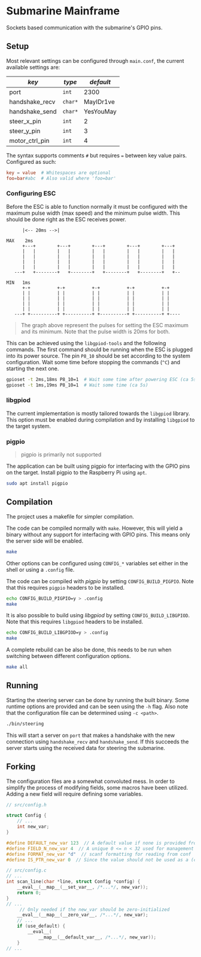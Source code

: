 # Submarine Mainframe

Sockets based communication with the submarine's GPIO pins.

## Setup

Most relevant settings can be configured through `main.conf`, the current
available settings are:

| *key*          | *type*  | *default* |
| -------------- | ------- | --------- |
| port           | `int`   | 2300      |
| handshake_recv | `char*` | MayIDr1ve |
| handshake_send | `char*` | YesYouMay |
| steer_x_pin    | `int`   | 2         |
| steer_y_pin    | `int`   | 3         |
| motor_ctrl_pin | `int`   | 4         |

The syntax supports comments `#` but requires `=` between key value pairs.
Configured as such:

```conf
key = value  # Whitespaces are optional
foo=bar#abc  # Also valid where 'foo=bar'
```

### Configuring ESC

Before the ESC is able to function normally it must be configured with the
maximum pulse width (max speed) and the minimum pulse width. This should be
done right as the ESC receives power.

```text
      |<-- 20ms -->|

MAX    2ms
      +---+        +---+        +---+        +---+        +---+
      |   |        |   |        |   |        |   |        |   |
      |   |        |   |        |   |        |   |        |   |
      |   |        |   |        |   |        |   |        |   |
      |   |        |   |        |   |        |   |        |   |
   ---+   +--------+   +--------+   +--------+   +--------+   +--

MIN   1ms
      +-+          +-+          +-+          +-+          +-+
      | |          | |          | |          | |          | |
      | |          | |          | |          | |          | |
      | |          | |          | |          | |          | |
      | |          | |          | |          | |          | |
   ---+ +----------+ +----------+ +----------+ +----------+ +----
```

> The graph above represent the pulses for setting the ESC maximum and
> its minimum. Note that the pulse width is 20ms for both.

This can be achieved using the `libgpiod-tools` and the following commands.
The first command should be running when the ESC is plugged into its power
source. The pin `P8_10` should be set according to the system configuration.
Wait some time before stopping the commands (`^C`) and starting the next one.

```bash
gpioset -t 2ms,18ms P8_10=1  # Wait some time after powering ESC (ca 5s)
gpioset -t 1ms,19ms P8_10=1  # Wait some time (ca 5s)
```

### libgpiod

The current implementation is mostly tailored towards the `libgpiod` library.
This option must be enabled during compilation and by installing `libgpiod` to
the target system.

### pigpio

> pigpio is primarily not supported

The application can be built using pigpio for interfacing with the GPIO pins on
the target. Install pigpio to the Raspberry Pi using `apt`.

```bash
sudo apt install pigpio
```

## Compilation

The project uses a makefile for simpler compilation.

The code can be compiled normally with `make`. However, this will yield a binary
without any support for interfacing with GPIO pins. This means only the server
side will be enabled.

```bash
make
```

Other options can be configured using `CONFIG_*` variables set either in the
shell or using a `.config` file.

The code can be compiled with *pigpio* by setting `CONFIG_BUILD_PIGPIO`. Note
that this requires `pigpio` headers to be installed.

```bash
echo CONFIG_BUILD_PIGPIO=y > .config
make
```

It is also possible to build using *libgpiod* by setting
`CONFIG_BUILD_LIBGPIOD`. Note that this requires `libgpiod` headers to be
installed.

```bash
echo CONFIG_BUILD_LIBGPIOD=y > .config
make
```

A complete rebuild can be also be done, this needs to be run when switching
between different configuration options.

```bash
make all
```

## Running

Starting the steering server can be done by running the built binary. Some
runtime options are provided and can be seen using the `-h` flag. Also note
that the configuration file can be determined using `-c <path>`.

```bash
./bin/steering
```

This will start a server on `port` that makes a handshake with the new
connection using `handshake_recv` and `handshake_send`. If this succeeds the
server starts using the received data for steering the submarine.

## Forking

The configuration files are a somewhat convoluted mess. In order to simplify the
process of modifying fields, some macros have been utilized. Adding a new field
will require defining some variables.

```c
// src/config.h

struct Config {
    // ...
    int new_var;
}

#define DEFAULT_new_var 123  // A default value if none is provided from conf
#define FIELD_N_new_var 4  // A unique 0 <= n < 32 used for management
#define FORMAT_new_var "d"  // scanf formatting for reading from conf
#define IS_PTR_new_var 0  // Since the value should not be used as a (char *)
```

```c
// src/config.c
// ...
int scan_line(char *line, struct Config *config) {
    __eval__(__map__(__set_var__, /*...*/, new_var));
    return 0;
}
// ...
     // Only needed if the new_var should be zero-initialized
    __eval__(__map__(__zero_var__, /*...*/, new_var);
    // ...
    if (use_default) {
        __eval__(
            __map__(__default_var__, /*...*/, new_var));
    }
// ...
```
